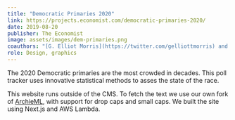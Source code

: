 ```yaml
---
title: "Democratic Primaries 2020"
link: https://projects.economist.com/democratic-primaries-2020/
date: 2019-08-20
publisher: The Economist
image: assets/images/dem-primaries.png
coauthors: "[G. Elliot Morris](https://twitter.com/gelliottmorris) and [Evan Hensleigh](https://twitter.com/futuraprime)"
role: Design, graphics
---
```


The 2020 Democratic primaries are the most crowded in decades. This poll tracker uses innovative statistical methods to asses the state of the race.

This website runs outside of the CMS. To fetch the text we use our own fork of [ArchieML](http://archieml.org), with support for drop caps and small caps. We built the site using Next.js and AWS Lambda.
